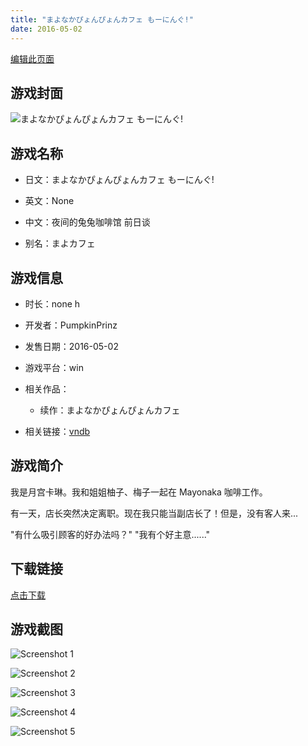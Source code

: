 ```yaml
---
title: "まよなかぴょんぴょんカフェ もーにんぐ!"
date: 2016-05-02
---
```

[编辑此页面](https://github.com/ACG-3/ADV3-source/blob/main/source/_posts/games/%E3%81%BE%E3%82%88%E3%81%AA%E3%81%8B%E3%81%B4%E3%82%87%E3%82%93%E3%81%B4%E3%82%87%E3%82%93%E3%82%AB%E3%83%95%E3%82%A7%20%E3%82%82%E3%83%BC%E3%81%AB%E3%82%93%E3%81%90%21.md)

## 游戏封面

![まよなかぴょんぴょんカフェ もーにんぐ!](https%3A//pan.timero.xyz/onedrive/img_lib_001/%E3%81%BE%E3%82%88%E3%81%AA%E3%81%8B%E3%81%B4%E3%82%87%E3%82%93%E3%81%B4%E3%82%87%E3%82%93%E3%82%AB%E3%83%95%E3%82%A7%20%E3%82%82%E3%83%BC%E3%81%AB%E3%82%93%E3%81%90%21_cover.avif)


## 游戏名称

- 日文：まよなかぴょんぴょんカフェ もーにんぐ!
- 英文：None
- 中文：夜间的兔兔咖啡馆 前日谈

- 别名：まよカフェ


## 游戏信息

- 时长：none h
- 开发者：PumpkinPrinz
- 发售日期：2016-05-02
- 游戏平台：win
- 相关作品：
   - 续作：まよなかぴょんぴょんカフェ

- 相关链接：[vndb](https://vndb.org/v20034)


## 游戏简介

我是月宫卡琳。我和姐姐柚子、梅子一起在 Mayonaka 咖啡工作。

有一天，店长突然决定离职。现在我只能当副店长了！但是，没有客人来...

"有什么吸引顾客的好办法吗？"
"我有个好主意......"


## 下载链接

[点击下载](https://pan.timero.xyz/onedrive/adv_lib_001/%E3%81%BE%E3%82%88%E3%81%AA%E3%81%8B%E3%81%B4%E3%82%87%E3%82%93%E3%81%B4%E3%82%87%E3%82%93%E3%82%AB%E3%83%95%E3%82%A7%20%E3%82%82%E3%83%BC%E3%81%AB%E3%82%93%E3%81%90%21)


## 游戏截图


![Screenshot 1](https%3A//pan.timero.xyz/onedrive/img_lib_001/%E3%81%BE%E3%82%88%E3%81%AA%E3%81%8B%E3%81%B4%E3%82%87%E3%82%93%E3%81%B4%E3%82%87%E3%82%93%E3%82%AB%E3%83%95%E3%82%A7%20%E3%82%82%E3%83%BC%E3%81%AB%E3%82%93%E3%81%90%21_Screenshot_1.avif)

![Screenshot 2](https%3A//pan.timero.xyz/onedrive/img_lib_001/%E3%81%BE%E3%82%88%E3%81%AA%E3%81%8B%E3%81%B4%E3%82%87%E3%82%93%E3%81%B4%E3%82%87%E3%82%93%E3%82%AB%E3%83%95%E3%82%A7%20%E3%82%82%E3%83%BC%E3%81%AB%E3%82%93%E3%81%90%21_Screenshot_2.avif)

![Screenshot 3](https%3A//pan.timero.xyz/onedrive/img_lib_001/%E3%81%BE%E3%82%88%E3%81%AA%E3%81%8B%E3%81%B4%E3%82%87%E3%82%93%E3%81%B4%E3%82%87%E3%82%93%E3%82%AB%E3%83%95%E3%82%A7%20%E3%82%82%E3%83%BC%E3%81%AB%E3%82%93%E3%81%90%21_Screenshot_3.avif)

![Screenshot 4](https%3A//pan.timero.xyz/onedrive/img_lib_001/%E3%81%BE%E3%82%88%E3%81%AA%E3%81%8B%E3%81%B4%E3%82%87%E3%82%93%E3%81%B4%E3%82%87%E3%82%93%E3%82%AB%E3%83%95%E3%82%A7%20%E3%82%82%E3%83%BC%E3%81%AB%E3%82%93%E3%81%90%21_Screenshot_4.avif)

![Screenshot 5](https%3A//pan.timero.xyz/onedrive/img_lib_001/%E3%81%BE%E3%82%88%E3%81%AA%E3%81%8B%E3%81%B4%E3%82%87%E3%82%93%E3%81%B4%E3%82%87%E3%82%93%E3%82%AB%E3%83%95%E3%82%A7%20%E3%82%82%E3%83%BC%E3%81%AB%E3%82%93%E3%81%90%21_Screenshot_5.avif)

